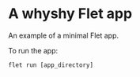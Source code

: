 # A whyshy Flet app

An example of a minimal Flet app.

To run the app:

```
flet run [app_directory]
```